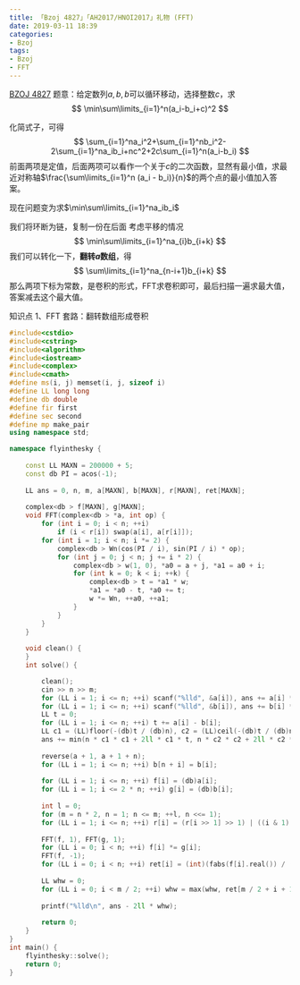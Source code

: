 ```yaml
---
title: 「Bzoj 4827」「AH2017/HNOI2017」礼物 (FFT)
date: 2019-03-11 18:39
categories:
- Bzoj
tags:
- Bzoj
- FFT
---
```

[BZOJ 4827](http://www.lydsy.com/JudgeOnline/problem.php?id=4827)
题意：给定数列$a,b, b$可以循环移动，选择整数$c$，求
$$
\min\sum\limits_{i=1}^n(a_i-b_i+c)^2
$$

化简式子，可得
$$
\sum_{i=1}^na_i^2+\sum_{i=1}^nb_i^2-2\sum_{i=1}^na_ib_i+nc^2+2c\sum_{i=1}^n(a_i-b_i)
$$
前面两项是定值，后面两项可以看作一个关于$c$的二次函数，显然有最小值，求最近对称轴$\frac{\sum\limits_{i=1}^n (a_i - b_i)}{n}$的两个点的最小值加入答案。

现在问题变为求$\min\sum\limits_{i=1}^na_ib_i$

我们将环断为链，复制一份在后面
考虑平移的情况
$$
\min\sum\limits_{i=1}^na_{i}b_{i+k}
$$
我们可以转化一下，**翻转$a$数组**，得
$$
\sum\limits_{i=1}^na_{n-i+1}b_{i+k}
$$
那么两项下标为常数，是卷积的形式，FFT求卷积即可，最后扫描一遍求最大值，答案减去这个最大值。

知识点
1、FFT 套路：翻转数组形成卷积
<!-- more -->

```c++
#include<cstdio> 
#include<cstring>
#include<algorithm>
#include<iostream>
#include<complex>
#include<cmath>
#define ms(i, j) memset(i, j, sizeof i)
#define LL long long
#define db double
#define fir first
#define sec second
#define mp make_pair
using namespace std;

namespace flyinthesky {
    
    const LL MAXN = 200000 + 5;
    const db PI = acos(-1);
    
    LL ans = 0, n, m, a[MAXN], b[MAXN], r[MAXN], ret[MAXN];
    
    complex<db > f[MAXN], g[MAXN];
    void FFT(complex<db > *a, int op) {
    	for (int i = 0; i < n; ++i)
    		if (i < r[i]) swap(a[i], a[r[i]]);
    	for (int i = 1; i < n; i *= 2) {
    		complex<db > Wn(cos(PI / i), sin(PI / i) * op);
    		for (int j = 0; j < n; j += i * 2) {
    			complex<db > w(1, 0), *a0 = a + j, *a1 = a0 + i;
    			for (int k = 0; k < i; ++k) {
    				complex<db > t = *a1 * w;
    				*a1 = *a0 - t, *a0 += t; 
                    w *= Wn, ++a0, ++a1;
                }
            }	
        }
    }
    
    void clean() {
    }
    int solve() {

    	clean();
    	cin >> n >> m;
    	for (LL i = 1; i <= n; ++i) scanf("%lld", &a[i]), ans += a[i] * a[i];
    	for (LL i = 1; i <= n; ++i) scanf("%lld", &b[i]), ans += b[i] * b[i];
    	LL t = 0;
    	for (LL i = 1; i <= n; ++i) t += a[i] - b[i];
    	LL c1 = (LL)floor(-(db)t / (db)n), c2 = (LL)ceil(-(db)t / (db)n);
        ans += min(n * c1 * c1 + 2ll * c1 * t, n * c2 * c2 + 2ll * c2 * t);
        
        reverse(a + 1, a + 1 + n);
        for (LL i = 1; i <= n; ++i) b[n + i] = b[i];
        
        for (LL i = 1; i <= n; ++i) f[i] = (db)a[i];
        for (LL i = 1; i <= 2 * n; ++i) g[i] = (db)b[i];
        
        int l = 0;
        for (m = n * 2, n = 1; n <= m; ++l, n <<= 1);
        for (LL i = 1; i <= n; ++i) r[i] = (r[i >> 1] >> 1) | ((i & 1) << (l - 1));
        
        FFT(f, 1), FFT(g, 1);
        for (LL i = 0; i < n; ++i) f[i] *= g[i];
        FFT(f, -1);
        for (LL i = 0; i < n; ++i) ret[i] = (int)(fabs(f[i].real()) / (db)n + 0.5);
        
        LL whw = 0;
        for (LL i = 0; i < m / 2; ++i) whw = max(whw, ret[m / 2 + i + 1]);
        
        printf("%lld\n", ans - 2ll * whw);
        
        return 0;
    }
}
int main() {
    flyinthesky::solve();
    return 0;
}
```